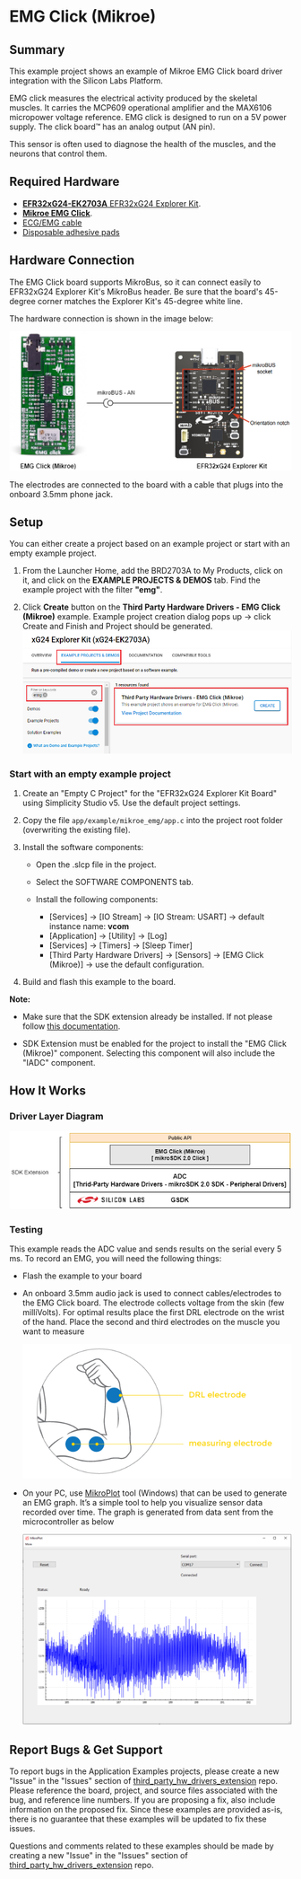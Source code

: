 # EMG Click (Mikroe) #

## Summary ##

This example project shows an example of Mikroe EMG Click board driver integration with the Silicon Labs Platform.

EMG click measures the electrical activity produced by the skeletal muscles. It carries the MCP609 operational amplifier and the MAX6106 micropower voltage reference.
EMG click is designed to run on a 5V power supply. The click board™ has an analog output (AN pin).

This sensor is often used to diagnose the health of the muscles, and the neurons that control them.

## Required Hardware ##

- [**EFR32xG24-EK2703A** EFR32xG24 Explorer Kit](https://www.silabs.com/development-tools/wireless/efr32xg24-explorer-kit?tab=overview).
- [**Mikroe EMG Click**](https://www.mikroe.com/emg-click).
- [ECG/EMG cable](https://www.mikroe.com/ecg-cable)
- [Disposable adhesive pads](https://www.mikroe.com/ecg-30pcs)

## Hardware Connection ##

The EMG Click board supports MikroBus, so it can connect easily to EFR32xG24 Explorer Kit's MikroBus header. Be sure that the board's 45-degree corner matches the Explorer Kit's 45-degree white line.

The hardware connection is shown in the image below:

![hardware_connection](image/hardware_connection.png)

The electrodes are connected to the board with a cable that plugs into the onboard 3.5mm phone jack.

## Setup ##

You can either create a project based on an example project or start with an empty example project.

1. From the Launcher Home, add the BRD2703A to My Products, click on it, and click on the **EXAMPLE PROJECTS & DEMOS** tab. Find the example project with the filter **"emg"**.

2. Click **Create** button on the **Third Party Hardware Drivers - EMG Click (Mikroe)** example. Example project creation dialog pops up -> click Create and Finish and Project should be generated.
![create_project](image/create_example.png)

### Start with an empty example project ###

1. Create an "Empty C Project" for the "EFR32xG24 Explorer Kit Board" using Simplicity Studio v5. Use the default project settings.

2. Copy the file `app/example/mikroe_emg/app.c` into the project root folder (overwriting the existing file).

3. Install the software components:

    - Open the .slcp file in the project.

    - Select the SOFTWARE COMPONENTS tab.

    - Install the following components:

        - [Services] → [IO Stream] → [IO Stream: USART] → default instance name: **vcom**
        - [Application] → [Utility] → [Log]
        - [Services] → [Timers] → [Sleep Timer]
        - [Third Party Hardware Drivers] → [Sensors] → [EMG Click (Mikroe)] → use the default configuration.

4. Build and flash this example to the board.

**Note:**

- Make sure that the SDK extension already be installed. If not please follow [this documentation](https://github.com/SiliconLabs/third_party_hw_drivers_extension/blob/master/README.md#how-to-add-to-simplicity-studio-ide).

- SDK Extension must be enabled for the project to install the "EMG Click (Mikroe)" component. Selecting this component will also include the "IADC" component.

## How It Works ##

### Driver Layer Diagram ###

![software_layer](image/software_layer.png)

### Testing ###

This example reads the ADC value and sends results on the serial every 5 ms.
To record an EMG, you will need the following things:

- Flash the example to your board

- An onboard 3.5mm audio jack is used to connect cables/electrodes to the EMG Click board. The electrode collects voltage from the skin (few milliVolts).
For optimal results place the first DRL electrode on the wrist of the hand. Place the second and third electrodes on the muscle you want to measure

  ![emg setup](image/emg_setup.png)

- On your PC, use [MikroPlot](https://libstock.mikroe.com/projects/view/1937/mikroplot-data-visualization-tool) tool (Windows) that can be used to generate an EMG graph. It’s a simple tool to help you visualize sensor data recorded over time.
The graph is generated from data sent from the microcontroller as below

  ![emg plot](image/emg_plot.png)

## Report Bugs & Get Support ##

To report bugs in the Application Examples projects, please create a new "Issue" in the "Issues" section of [third_party_hw_drivers_extension](https://github.com/SiliconLabs/third_party_hw_drivers_extension) repo. Please reference the board, project, and source files associated with the bug, and reference line numbers. If you are proposing a fix, also include information on the proposed fix. Since these examples are provided as-is, there is no guarantee that these examples will be updated to fix these issues.

Questions and comments related to these examples should be made by creating a new "Issue" in the "Issues" section of [third_party_hw_drivers_extension](https://github.com/SiliconLabs/third_party_hw_drivers_extension) repo.
